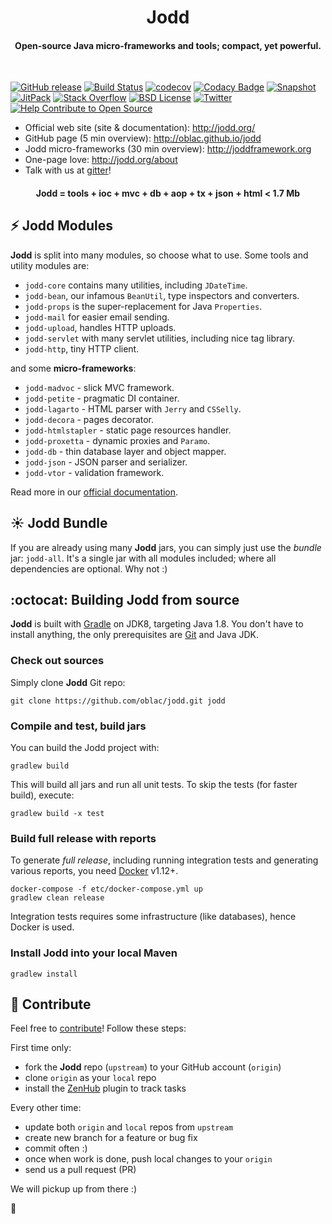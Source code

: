 <h1 align="center">Jodd</h1>
<h4 align="center">Open-source Java micro-frameworks and tools; compact, yet powerful.</h4>
<br>

[![GitHub release](https://img.shields.io/github/release/oblac/jodd.svg)](https://jodd.org)
[![Build Status](https://img.shields.io/travis/oblac/jodd.svg)](https://travis-ci.org/oblac/jodd)
[![codecov](https://codecov.io/gh/oblac/jodd/branch/master/graph/badge.svg)](https://codecov.io/gh/oblac/jodd)
[![Codacy Badge](https://api.codacy.com/project/badge/Grade/0ce3a0ae3667441fbbd261f6c9e043b0)](https://www.codacy.com/app/igo_rs/jodd)
[![Snapshot](https://api.bintray.com/packages/oblac/jodd/org.jodd%3Ajodd-core/images/download.svg)](https://bintray.com/oblac/jodd)
[![JitPack](https://jitpack.io/v/oblac/jodd.svg)](https://jitpack.io/#oblac/jodd)
[![Stack Overflow](http://img.shields.io/badge/stack%20overflow-jodd-4183C4.svg)](http://stackoverflow.com/questions/tagged/jodd)
[![BSD License](https://img.shields.io/github/license/oblac/jodd.svg)](http://jodd.org/license.html)
[![Twitter](https://img.shields.io/twitter/url/https/github.com/oblac/jodd.svg?style=social)](https://twitter.com/intent/tweet?text=Wow:&url=%5Bobject%20Object%5D)
[![Help Contribute to Open Source](https://www.codetriage.com/oblac/jodd/badges/users.svg)](https://www.codetriage.com/oblac/jodd)

+ Official web site (site & documentation): http://jodd.org/
+ GitHub page (5 min overview): http://oblac.github.io/jodd
+ Jodd micro-frameworks (30 min overview): http://joddframework.org
+ One-page love: http://jodd.org/about
+ Talk with us at [gitter](https://gitter.im/oblac/jodd)!

<h4 align="center">Jodd = tools + ioc + mvc + db + aop + tx + json + html < 1.7 Mb</h4>

## :zap: Jodd Modules

**Jodd** is split into many modules, so choose what to use.
Some tools and utility modules are:

+ `jodd-core` contains many utilities, including `JDateTime`.
+ `jodd-bean`, our infamous `BeanUtil`, type inspectors and converters.
+ `jodd-props` is the super-replacement for Java `Properties`.
+ `jodd-mail` for easier email sending.
+ `jodd-upload`, handles HTTP uploads.
+ `jodd-servlet` with many servlet utilities, including nice tag library.
+ `jodd-http`, tiny HTTP client.

and some **micro-frameworks**:

+ `jodd-madvoc` - slick MVC framework.
+ `jodd-petite` - pragmatic DI container.
+ `jodd-lagarto` - HTML parser with `Jerry` and `CSSelly`.
+ `jodd-decora` - pages decorator.
+ `jodd-htmlstapler` - static page resources handler.
+ `jodd-proxetta` - dynamic proxies and `Paramo`.
+ `jodd-db` - thin database layer and object mapper.
+ `jodd-json` - JSON parser and serializer.
+ `jodd-vtor` - validation framework.

Read more in our [official documentation](http://jodd.org/doc).

## :sunny: Jodd Bundle

If you are already using many **Jodd** jars, you can simply
just use the _bundle_ jar: `jodd-all`. It's a single jar with
all modules included; where all dependencies are optional. Why not :)


## :octocat: Building Jodd from source

**Jodd** is built with [Gradle](http://gradle.org/) on JDK8,
targeting Java 1.8. You don't have to install anything,
the only prerequisites are [Git](http://help.github.com/set-up-git-redirect)
and Java JDK.

### Check out sources

Simply clone **Jodd** Git repo:

    git clone https://github.com/oblac/jodd.git jodd

### Compile and test, build jars

You can build the Jodd project with:

    gradlew build

This will build all jars and run all unit tests.
To skip the tests (for faster build), execute:

    gradlew build -x test

### Build full release with reports

To generate _full release_, including running integration tests and generating various reports,
you need [Docker](https://www.docker.com/) v1.12+.

	docker-compose -f etc/docker-compose.yml up
    gradlew clean release

Integration tests requires some infrastructure (like databases), hence Docker is
used.

### Install Jodd into your local Maven

    gradlew install

## :gift_heart: Contribute

Feel free to [contribute](CONTRIBUTING.md)! Follow these steps:

First time only:

+ fork the **Jodd** repo (`upstream`) to your GitHub account (`origin`)
+ clone `origin` as your `local` repo
+ install the [ZenHub](https://www.zenhub.com) plugin to track tasks

Every other time:

+ update both `origin` and `local` repos from `upstream`
+ create new branch for a feature or bug fix
+ commit often :)
+ once when work is done, push local changes to your `origin`
+ send us a pull request (PR)

We will pickup up from there :)

:rocket:
